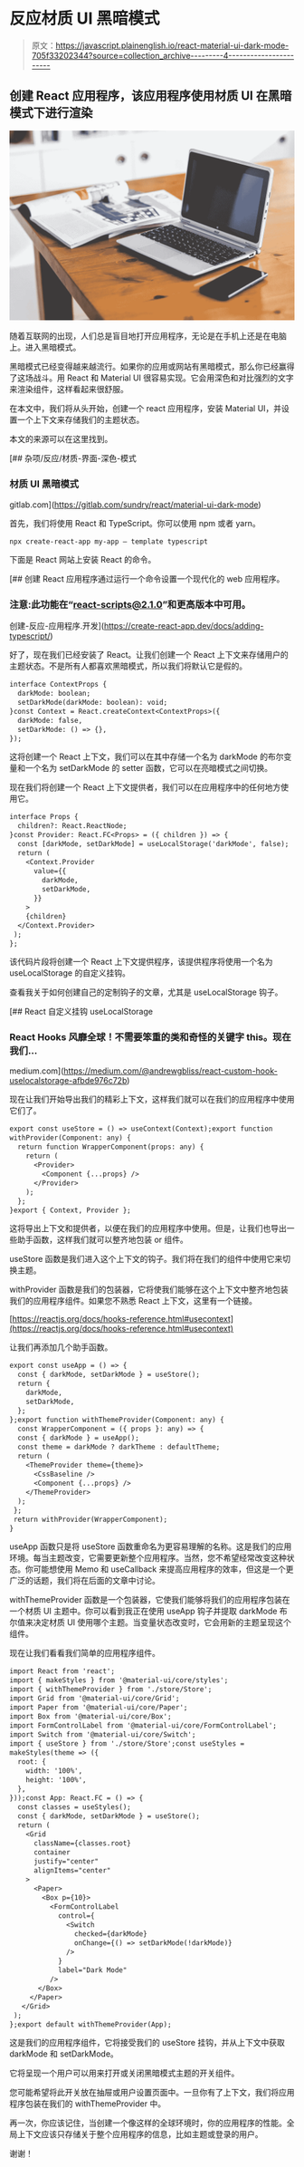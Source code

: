 # 反应材质 UI 黑暗模式

> 原文：<https://javascript.plainenglish.io/react-material-ui-dark-mode-705f33202344?source=collection_archive---------4----------------------->

## 创建 React 应用程序，该应用程序使用材质 UI 在黑暗模式下进行渲染

![](img/2ce7bf33a9f1e7b581dd44ba499975e5.png)

随着互联网的出现，人们总是盲目地打开应用程序，无论是在手机上还是在电脑上。进入黑暗模式。

黑暗模式已经变得越来越流行。如果你的应用或网站有黑暗模式，那么你已经赢得了这场战斗。用 React 和 Material UI 很容易实现。它会用深色和对比强烈的文字来渲染组件，这样看起来很舒服。

在本文中，我们将从头开始，创建一个 react 应用程序，安装 Material UI，并设置一个上下文来存储我们的主题状态。

本文的来源可以在这里找到。

[](https://gitlab.com/sundry/react/material-ui-dark-mode) [## 杂项/反应/材质-界面-深色-模式

### 材质 UI 黑暗模式

gitlab.com](https://gitlab.com/sundry/react/material-ui-dark-mode) 

首先，我们将使用 React 和 TypeScript。你可以使用 npm 或者 yarn。

```
npx create-react-app my-app — template typescript
```

下面是 React 网站上安装 React 的命令。

[](https://create-react-app.dev/docs/adding-typescript/) [## 创建 React 应用程序通过运行一个命令设置一个现代化的 web 应用程序。

### 注意:此功能在“react-scripts@2.1.0”和更高版本中可用。

创建-反应-应用程序.开发](https://create-react-app.dev/docs/adding-typescript/) 

好了，现在我们已经安装了 React。让我们创建一个 React 上下文来存储用户的主题状态。不是所有人都喜欢黑暗模式，所以我们将默认它是假的。

```
interface ContextProps {
  darkMode: boolean;
  setDarkMode(darkMode: boolean): void;
}const Context = React.createContext<ContextProps>({
  darkMode: false,
  setDarkMode: () => {},
});
```

这将创建一个 React 上下文，我们可以在其中存储一个名为 darkMode 的布尔变量和一个名为 setDarkMode 的 setter 函数，它可以在亮暗模式之间切换。

现在我们将创建一个 React 上下文提供者，我们可以在应用程序中的任何地方使用它。

```
interface Props {
  children?: React.ReactNode;
}const Provider: React.FC<Props> = ({ children }) => {
  const [darkMode, setDarkMode] = useLocalStorage('darkMode', false);
  return (
    <Context.Provider
      value={{
        darkMode,
        setDarkMode,
      }}
    >
    {children}
  </Context.Provider>
 );
};
```

该代码片段将创建一个 React 上下文提供程序，该提供程序将使用一个名为 useLocalStorage 的自定义挂钩。

查看我关于如何创建自己的定制钩子的文章，尤其是 useLocalStorage 钩子。

[](https://medium.com/@andrewgbliss/react-custom-hook-uselocalstorage-afbde976c72b) [## React 自定义挂钩 useLocalStorage

### React Hooks 风靡全球！不需要笨重的类和奇怪的关键字 this。现在我们…

medium.com](https://medium.com/@andrewgbliss/react-custom-hook-uselocalstorage-afbde976c72b) 

现在让我们开始导出我们的精彩上下文，这样我们就可以在我们的应用程序中使用它们了。

```
export const useStore = () => useContext(Context);export function withProvider(Component: any) {
  return function WrapperComponent(props: any) {
    return (
      <Provider>
        <Component {...props} />
      </Provider>
    );
  };
}export { Context, Provider };
```

这将导出上下文和提供者，以便在我们的应用程序中使用。但是，让我们也导出一些助手函数，这样我们就可以整齐地包装 or 组件。

useStore 函数是我们进入这个上下文的钩子。我们将在我们的组件中使用它来切换主题。

withProvider 函数是我们的包装器，它将使我们能够在这个上下文中整齐地包装我们的应用程序组件。如果您不熟悉 React 上下文，这里有一个链接。

[https://reactjs.org/docs/hooks-reference.html#usecontext](https://reactjs.org/docs/hooks-reference.html#usecontext)

让我们再添加几个助手函数。

```
export const useApp = () => {
  const { darkMode, setDarkMode } = useStore();
  return {
    darkMode,
    setDarkMode,
  };
};export function withThemeProvider(Component: any) {
  const WrapperComponent = ({ props }: any) => {
  const { darkMode } = useApp();
  const theme = darkMode ? darkTheme : defaultTheme;
  return (
    <ThemeProvider theme={theme}>
      <CssBaseline />
      <Component {...props} />
    </ThemeProvider>
  );
 };
 return withProvider(WrapperComponent);
}
```

useApp 函数只是将 useStore 函数重命名为更容易理解的名称。这是我们的应用环境。每当主题改变，它需要更新整个应用程序。当然，您不希望经常改变这种状态。你可能想使用 Memo 和 useCallback 来提高应用程序的效率，但这是一个更广泛的话题，我们将在后面的文章中讨论。

withThemeProvider 函数是一个包装器，它使我们能够将我们的应用程序包装在一个材质 UI 主题中。你可以看到我正在使用 useApp 钩子并提取 darkMode 布尔值来决定材质 UI 使用哪个主题。当变量状态改变时，它会用新的主题呈现这个组件。

现在让我们看看我们简单的应用程序组件。

```
import React from 'react';
import { makeStyles } from '@material-ui/core/styles';
import { withThemeProvider } from './store/Store';
import Grid from '@material-ui/core/Grid';
import Paper from '@material-ui/core/Paper';
import Box from '@material-ui/core/Box';
import FormControlLabel from '@material-ui/core/FormControlLabel';
import Switch from '@material-ui/core/Switch';
import { useStore } from './store/Store';const useStyles = makeStyles(theme => ({
  root: {
    width: '100%',
    height: '100%',
  },
}));const App: React.FC = () => {
  const classes = useStyles();
  const { darkMode, setDarkMode } = useStore();
  return (
    <Grid
      className={classes.root}
      container
      justify="center"
      alignItems="center"
    >
      <Paper>
        <Box p={10}>
          <FormControlLabel
            control={
              <Switch
                checked={darkMode}
                onChange={() => setDarkMode(!darkMode)}
              />
            }
            label="Dark Mode"
          />
       </Box>
     </Paper>
   </Grid>
 );
};export default withThemeProvider(App);
```

这是我们的应用程序组件，它将接受我们的 useStore 挂钩，并从上下文中获取 darkMode 和 setDarkMode。

它将呈现一个用户可以用来打开或关闭黑暗模式主题的开关组件。

您可能希望将此开关放在抽屉或用户设置页面中。一旦你有了上下文，我们将应用程序包装在我们的 withThemeProvider 中。

再一次，你应该记住，当创建一个像这样的全球环境时，你的应用程序的性能。全局上下文应该只存储关于整个应用程序的信息，比如主题或登录的用户。

谢谢！